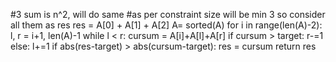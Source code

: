 #3 sum is n^2, will do same
#as per constraint size will be min 3 so consider all them as res
res = A[0] + A[1] + A[2]
A= sorted(A)
for i in range(len(A)-2):
l, r = i+1, len(A)-1
while l < r:
cursum = A[i]+A[l]+A[r]
if cursum > target:
r-=1
else:
l+=1
if abs(res-target) > abs(cursum-target):
res = cursum
return res